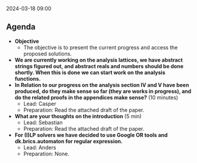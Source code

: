 
2024-03-18 09:00

## Agenda

- **Objective**
    - The objective is to present the current progress and access the proposed solutions.
- **We are currently working on the analysis lattices, we have abstract strings figured out, and abstract reals and numbers should be done shortly. When this is done we can start work on the analysis functions.**
- **In Relation to our progress on the analysis section IV and V have been produced, do they make sense so far (they are works in progress), and do the related proofs in the appendices make sense?** (10 minutes)
    - Lead: Casper
    - Preparation: Read the attached draft of the paper.
- **What are your thoughts on the introduction** (5 min)
    - Lead: Sebastian
    - Preparation: Read the attached draft of the paper.
- **For (I)LP solvers we have decided to use Google OR tools and dk.brics.automaton for regular expression.**
    - Lead: Anders
    - Preparation: None.
